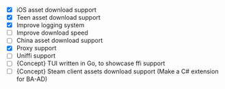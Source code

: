 - [x] iOS asset download support
- [x] Teen asset download support
- [x] Improve logging system
- [ ] Improve download speed
- [ ] China asset download support
- [x] Proxy support
- [ ] Uniffi support
- [ ] {Concept} TUI written in Go, to showcase ffi support
- [ ] {Concept} Steam client assets download support (Make a C# extension for BA-AD)